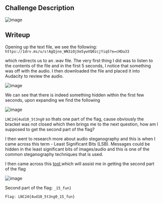 ## Challenge Description
![image](https://github.com/1-Xenon/ctf-archives/assets/110148117/41d98c1f-30de-4615-876a-82256cae47e7)

## Writeup
Opening up the text file, we see the following:
```https://1drv.ms/u/s!AgQjno_WN3iOjXe5ywVQ0zcjYiq5?e=cHDa33```

which redirects us to an .wav file. The very first thing I did was to listen to the contents of the file and in the first 5 seconds, I notice that something was off with the audio. I then downloaded the file and placed it into Audacity to review the audio.

![image](https://github.com/1-Xenon/ctf-archives/assets/110148117/112b3f32-c63b-449f-8667-b92c4bfed29d)

We can see that there is indeed something hidden within the first few seconds, upon expanding we find the following

![image](https://github.com/1-Xenon/ctf-archives/assets/110148117/c86128c2-9b75-4886-b778-cf5bafe7793c)

```LNC24{4ud10_5t3ng0``` so thats one part of the flag, cause obviously the bracket was not closed which then brings me to the next question, how am I supposed to get the second part of the flag?

I then went to research more about audio steganography and this is when I came across this term - Least Significant Bits (LSB). Messages could be hidden in the least significant bits of images/audio and this is one of the common steganography techniques that is used.

I then came across this <a href="https://github.com/ragibson/Steganography#WavSteg"> tool </a> which will assist me in getting the second part of the flag

![image](https://github.com/1-Xenon/ctf-archives/assets/110148117/a656160a-c795-4e38-9662-5d666cc06c0e)

Second part of the flag: ```_15_fun}```

```Flag: LNC24{4ud10_5t3ng0_15_fun}```
